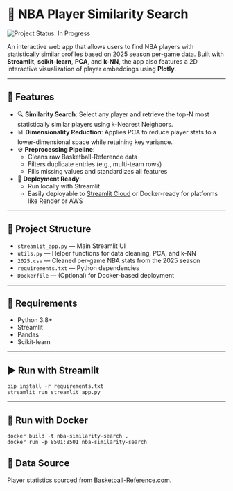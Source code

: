 # 🏀 NBA Player Similarity Search

![Project Status: In Progress](https://img.shields.io/badge/Status-In%20Progress-yellow)


An interactive web app that allows users to find NBA players with statistically similar profiles based on 2025 season per-game data. Built with **Streamlit**, **scikit-learn**, **PCA**, and **k-NN**, the app also features a 2D interactive visualization of player embeddings using **Plotly**.

---

## 📌 Features

- 🔍 **Similarity Search**: Select any player and retrieve the top-N most statistically similar players using k-Nearest Neighbors.
- 📊 **Dimensionality Reduction**: Applies PCA to reduce player stats to a lower-dimensional space while retaining key variance.
- ⚙️ **Preprocessing Pipeline**:
  - Cleans raw Basketball-Reference data
  - Filters duplicate entries (e.g., multi-team rows)
  - Fills missing values and standardizes all features
- 🚀 **Deployment Ready**:
  - Run locally with Streamlit
  - Easily deployable to [Streamlit Cloud](https://streamlit.io/cloud) or Docker-ready for platforms like Render or AWS

---

## 📁 Project Structure
- `streamlit_app.py` — Main Streamlit UI
- `utils.py` — Helper functions for data cleaning, PCA, and k-NN
- `2025.csv` — Cleaned per-game NBA stats from the 2025 season
- `requirements.txt` — Python dependencies
- `Dockerfile` — (Optional) for Docker-based deployment

---
## 🔧 Requirements
- Python 3.8+
- Streamlit
- Pandas
- Scikit-learn

---
## ▶️ Run with Streamlit
```
pip install -r requirements.txt
streamlit run streamlit_app.py
```
---
## 🐳 Run with Docker
```
docker build -t nba-similarity-search .
docker run -p 8501:8501 nba-similarity-search 
```

## 🏀 Data Source

Player statistics sourced from [Basketball-Reference.com](https://www.basketball-reference.com/).  